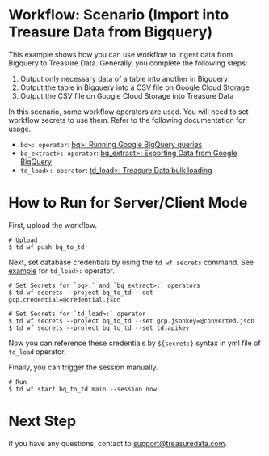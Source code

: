 # Workflow: Scenario (Import into Treasure Data from Bigquery)

This example shows how you can use workflow to ingest data from Bigquery to Treasure Data. Generally, you complete the following steps:

1. Output only necessary data of a table into another in Bigquery
2. Output the table in Bigquery into a CSV file on Google Cloud Storage
3. Output the CSV file on Google Cloud Storage into Treasure Data

In this scenario, some workflow operators are used. You will need to set workflow secrets to use them. Refer to the following documentation for usage.

- `bq>: operator`: [bq>: Running Google BigQuery queries](https://docs.digdag.io/operators/bq.html)
- `bq_extract>: operator`: [bq_extract>: Exporting Data from Google BigQuery](https://docs.digdag.io/operators/bq_extract.html)
- `td_load>: operator`: [td_load>: Treasure Data bulk loading](https://docs.digdag.io/operators/td_load.html)

# How to Run for Server/Client Mode

First, upload the workflow.

    # Upload
    $ td wf push bq_to_td

Next, set database credentials by using the `td wf secrets` command. See [example](https://github.com/treasure-data/workflow-examples/tree/master/td_load/gcs) for `td_load>:` operator.

    # Set Secrets for `bq>:` and `bq_extract>:` operators
    $ td wf secrets --project bq_to_td --set gcp.credential=@credential.json
    
    # Set Secrets for `td_load>:` operator
    $ td wf secrets --project bq_to_td --set gcp.jsonkey=@converted.json
    $ td wf secrets --project bq_to_td --set td.apikey

Now you can reference these credentials by `${secret:}` syntax in yml file of `td_load` operator.

Finally, you can trigger the session manually.

    # Run
    $ td wf start bq_to_td main --session now

# Next Step

If you have any questions, contact to support@treasuredata.com.
